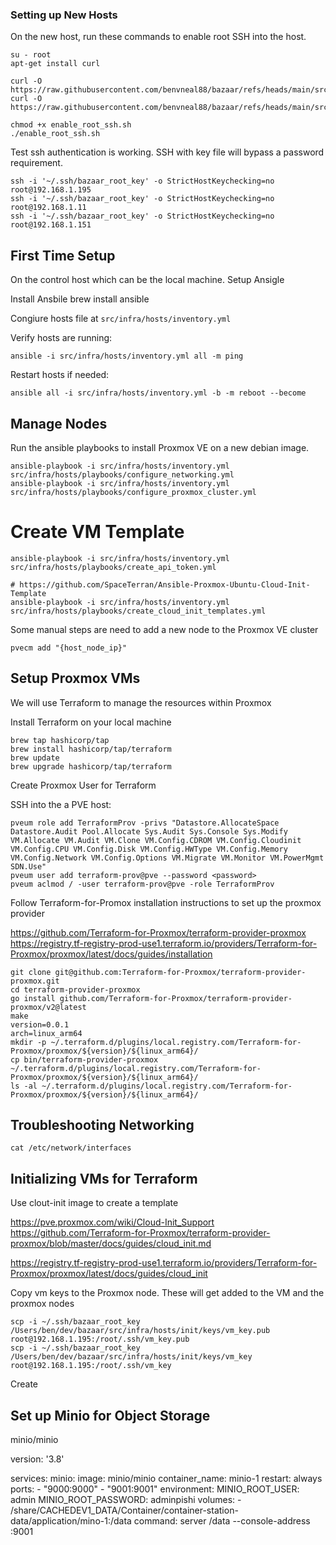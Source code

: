 ### Setting up New Hosts

On the new host, run these commands to enable root SSH into the host.
    
    su - root
    apt-get install curl

    curl -O https://raw.githubusercontent.com/benvneal88/bazaar/refs/heads/main/src/infra/hosts/init/bin/enable_root_ssh.sh
    curl -O https://raw.githubusercontent.com/benvneal88/bazaar/refs/heads/main/src/infra/hosts/init/keys/node_key.pub

    chmod +x enable_root_ssh.sh
    ./enable_root_ssh.sh


Test ssh authentication is working. SSH with key file will bypass a password requirement.

    ssh -i '~/.ssh/bazaar_root_key' -o StrictHostKeychecking=no root@192.168.1.195
    ssh -i '~/.ssh/bazaar_root_key' -o StrictHostKeychecking=no root@192.168.1.11
    ssh -i '~/.ssh/bazaar_root_key' -o StrictHostKeychecking=no root@192.168.1.151


## First Time Setup

On the control host which can be the local machine. Setup Ansigle

Install Ansbile
    brew install ansible

Congiure hosts file at `src/infra/hosts/inventory.yml`

Verify hosts are running:

    ansible -i src/infra/hosts/inventory.yml all -m ping

Restart hosts if needed:

    ansible all -i src/infra/hosts/inventory.yml -b -m reboot --become


## Manage Nodes

Run the ansible playbooks to install Proxmox VE on a new debian image.

    ansible-playbook -i src/infra/hosts/inventory.yml src/infra/hosts/playbooks/configure_networking.yml
    ansible-playbook -i src/infra/hosts/inventory.yml src/infra/hosts/playbooks/configure_proxmox_cluster.yml


# Create VM Template
    ansible-playbook -i src/infra/hosts/inventory.yml src/infra/hosts/playbooks/create_api_token.yml

    # https://github.com/SpaceTerran/Ansible-Proxmox-Ubuntu-Cloud-Init-Template
    ansible-playbook -i src/infra/hosts/inventory.yml src/infra/hosts/playbooks/create_cloud_init_templates.yml

Some manual steps are need to add a new node to the Proxmox VE cluster

    pvecm add "{host_node_ip}"


## Setup Proxmox VMs


We will use Terraform to manage the resources within Proxmox

Install Terraform on your local machine

    brew tap hashicorp/tap
    brew install hashicorp/tap/terraform
    brew update
    brew upgrade hashicorp/tap/terraform


Create Proxmox User for Terraform

SSH into the a PVE host:

    pveum role add TerraformProv -privs "Datastore.AllocateSpace Datastore.Audit Pool.Allocate Sys.Audit Sys.Console Sys.Modify VM.Allocate VM.Audit VM.Clone VM.Config.CDROM VM.Config.Cloudinit VM.Config.CPU VM.Config.Disk VM.Config.HWType VM.Config.Memory VM.Config.Network VM.Config.Options VM.Migrate VM.Monitor VM.PowerMgmt SDN.Use"
    pveum user add terraform-prov@pve --password <password>
    pveum aclmod / -user terraform-prov@pve -role TerraformProv

Follow Terraform-for-Promox installation instructions to set up the proxmox provider

https://github.com/Terraform-for-Proxmox/terraform-provider-proxmox
https://registry.tf-registry-prod-use1.terraform.io/providers/Terraform-for-Proxmox/proxmox/latest/docs/guides/installation


    git clone git@github.com:Terraform-for-Proxmox/terraform-provider-proxmox.git
    cd terraform-provider-proxmox
    go install github.com/Terraform-for-Proxmox/terraform-provider-proxmox/v2@latest
    make
    version=0.0.1
    arch=linux_arm64
    mkdir -p ~/.terraform.d/plugins/local.registry.com/Terraform-for-Proxmox/proxmox/${version}/${linux_arm64}/
    cp bin/terraform-provider-proxmox ~/.terraform.d/plugins/local.registry.com/Terraform-for-Proxmox/proxmox/${version}/${linux_arm64}/
    ls -al ~/.terraform.d/plugins/local.registry.com/Terraform-for-Proxmox/proxmox/${version}/${linux_arm64}/


## Troubleshooting Networking

    cat /etc/network/interfaces


## Initializing VMs for Terraform

Use clout-init image to create a template

https://pve.proxmox.com/wiki/Cloud-Init_Support
https://github.com/Terraform-for-Proxmox/terraform-provider-proxmox/blob/master/docs/guides/cloud_init.md

https://registry.tf-registry-prod-use1.terraform.io/providers/Terraform-for-Proxmox/proxmox/latest/docs/guides/cloud_init

Copy vm keys to the Proxmox node. These will get added to the VM and the proxmox nodes

    scp -i ~/.ssh/bazaar_root_key /Users/ben/dev/bazaar/src/infra/hosts/init/keys/vm_key.pub  root@192.168.1.195:/root/.ssh/vm_key.pub
    scp -i ~/.ssh/bazaar_root_key /Users/ben/dev/bazaar/src/infra/hosts/init/keys/vm_key  root@192.168.1.195:/root/.ssh/vm_key


Create 


## Set up Minio for Object Storage


minio/minio

version: '3.8'

services:
  minio:
    image: minio/minio
    container_name: minio-1
    restart: always
    ports:
      - "9000:9000"
      - "9001:9001"
    environment:
      MINIO_ROOT_USER: admin
      MINIO_ROOT_PASSWORD: adminpishi
    volumes:
      - /share/CACHEDEV1_DATA/Container/container-station-data/application/mino-1:/data
    command: server /data --console-address :9001

